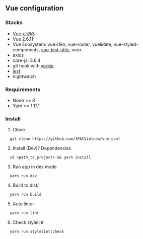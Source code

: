 ## Vue configuration

### Stacks
* [Vue-cli@3](https://cli.vuejs.org/guide/)
* Vue 2.6.11
* Vue Ecosystem: vue-i18n, vue-router, vuelidate, vue-styled-components, [vue-test-utils](https://vue-test-utils.vuejs.org/), vuex
* axios
* core-js: 3.6.4
* git hook with [yorkie](https://github.com/yyx990803/yorkie)
* [jest](https://jestjs.io/en/)
* nightwatch

### Requirements
* Node >= 8
* Yarn >= 1.17.1

### Install
1. Clone
```
  git clone https://github.com/1PACVietnam/vue_conf
```

2. Install (Dev)? Dependencies
```
  cd <path_to_project> && yarn install
```

3. Run app in dev mode
```
  yarn run dev
```

4. Build to dist/
```
  yarn run build
```

5. Auto linter
```
  yarn run lint
```

6. Check stylelint
```
  yarn run stylelint:check
```
